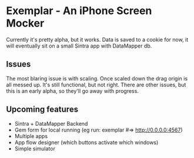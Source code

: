 # Exemplar - An iPhone Screen Mocker

Currently it's pretty alpha, but it works. Data is saved to a cookie for now, it will eventually sit on a small Sintra app with DataMapper db.

## Issues

The most blaring issue is with scaling. Once scaled down the drag origin is all messed up. It's still functional, but not right. There are other issues, but this is an early alpha, so they'll go away with progress.

## Upcoming features

- Sintra + DataMapper Backend
- Gem form for local running (eg run: exemplar #=> http://0.0.0.0:4567)
- Multiple apps
- App flow designer (which buttons activate which windows)
- Simple simulator